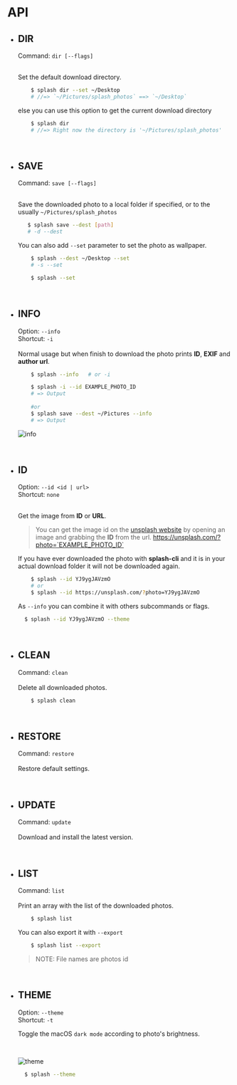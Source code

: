 # API
- ## DIR
	Command: `dir [--flags]` <br>
	<br>

	Set the default download directory.
	```bash
        $ splash dir --set ~/Desktop
        # //=> `~/Pictures/splash_photos` ==> `~/Desktop`
	```

	else you can use this option to get the current download directory

	```bash
		$ splash dir
		# //=> Right now the directory is '~/Pictures/splash_photos'
    ```
<br>

- ##  SAVE
	Command: `save [--flags]` <br>
	<br>

	Save the downloaded photo to a local folder if specified, or to the usually `~/Pictures/splash_photos`
	
	```bash
       $ splash save --dest [path]
       # -d --dest
	```
	
	You can also add `--set` parameter to set the photo as wallpaper.

	```bash
    	$ splash --dest ~/Desktop --set
    	# -s --set 
	```
    ```bash 
        $ splash --set
    ```
<br>

- ## INFO
	Option: `--info` <br>
	Shortcut: `-i` <br>
	<br>
	Normal usage but when finish to download the photo prints **ID**, **EXIF** and **author url**.
	```bash
		$ splash --info   # or -i

		$ splash -i --id EXAMPLE_PHOTO_ID
		# => Output
		
		#or 
		$ splash save --dest ~/Pictures --info
		# => Output
	```
	![info](https://cloud.githubusercontent.com/assets/16429579/21467813/7c7c4de4-c9fa-11e6-92db-adffb3e091a5.png)

<br>

- ##  ID
	Option: `--id <id | url>` <br>
	Shortcut: `none` <br>
	<br>

	Get the image from **ID** or **URL**.

	> You can get the image id on the [unsplash website](https://unsplash.com) by opening an image and grabbing the **ID** from the url.
 https://unsplash.com/?photo=`EXAMPLE_PHOTO_ID`

  If you have ever downloaded the photo with **splash-cli** and it is in your actual download folder it will not be downloaded again.
	```bash
		$ splash --id YJ9ygJAVzmO
		# or
		$ splash --id https://unsplash.com/?photo=YJ9ygJAVzmO
	```

  As `--info` you can combine it with others subcommands or flags.
	
	```bash
      $ splash --id YJ9ygJAVzmO --theme
	```

<br>

- ## CLEAN
	Command: `clean` <br>
	<br>
	Delete all downloaded photos.
	```bash
		$ splash clean 		
	```
<br>

- ## RESTORE
	Command: `restore` <br>
	<br>
	Restore default settings.

<br>

- ## UPDATE
	Command: `update` <br>
	<br>
	Download  and install the latest version.

<br>

- ## LIST
	Command: `list` <br>
	<br>
	Print an array with the list of the downloaded photos.
	```bash
		$ splash list		
	```
	You can also export it with `--export`
	```bash
		$ splash list --export
	```
	> NOTE: File names are photos id

<br>

- ## THEME
  Option: `--theme` <br>
  Shortcut: `-t`
  
  Toggle the macOS `dark mode` according to photo's brightness.
  
  <br>
  
  ![theme](https://cloud.githubusercontent.com/assets/16429579/23823903/7dcdba94-066c-11e7-9dc4-23cf338c80f5.png)

  
  ```bash
    $ splash --theme
  ```